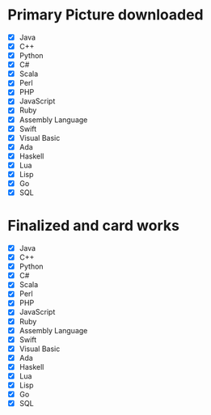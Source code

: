 # Primary Picture downloaded
- [x] Java
- [x] C++
- [x] Python
- [x] C#
- [x] Scala
- [x] Perl
- [x] PHP
- [x] JavaScript
- [x] Ruby
- [x] Assembly Language
- [x] Swift
- [x] Visual Basic
- [x] Ada
- [x] Haskell
- [x] Lua
- [x] Lisp
- [x] Go
- [x] SQL

# Finalized and card works
- [x] Java
- [x] C++
- [x] Python
- [x] C#
- [x] Scala
- [x] Perl
- [x] PHP
- [x] JavaScript
- [x] Ruby
- [x] Assembly Language
- [x] Swift
- [x] Visual Basic
- [x] Ada
- [x] Haskell
- [x] Lua
- [x] Lisp
- [x] Go
- [x] SQL
